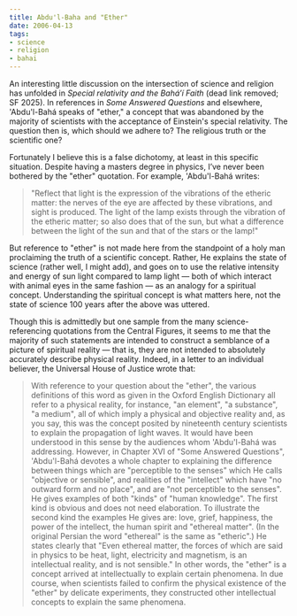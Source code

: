 ```yaml
---
title: Abdu'l-Baha and "Ether"
date: 2006-04-13
tags:
- science
- religion
- bahai
---
```


An interesting little discussion on the intersection of science and religion has
unfolded in _Special relativity and the Bahá’í Faith_ (dead link removed; SF
2025). In references in _Some Answered Questions_ and elsewhere,
'Abdu'l-Bah&aacute; speaks of "ether," a concept that was abandoned by the
majority of scientists with the acceptance of Einstein's special relativity. The
question then is, which should we adhere to? The religious truth or the
scientific one?

Fortunately I believe this is a false dichotomy, at least in this specific
situation. Despite having a masters degree in physics, I’ve never been bothered
by the "ether" quotation. For example, 'Abdu'l-Bah&aacute; writes:

> "Reflect that light is the expression of the vibrations of the etheric matter:
> the nerves of the eye are affected by these vibrations, and sight is produced.
> The light of the lamp exists through the vibration of the etheric matter; so
> also does that of the sun, but what a difference between the light of the sun
> and that of the stars or the lamp!"

<!-- truncate -->

But reference to "ether" is not made here from the standpoint of a holy man
proclaiming the truth of a scientific concept. Rather, He explains the state of
science (rather well, I might add), and goes on to use the relative intensity
and energy of sun light compared to lamp light — both of which interact with
animal eyes in the same fashion — as an analogy for a spiritual concept.
Understanding the spiritual concept is what matters here, not the state of
science 100 years after the above was uttered.

Though this is admittedly but one sample from the many science-referencing
quotations from the Central Figures, it seems to me that the majority of such
statements are intended to construct a semblance of a picture of spiritual
reality — that is, they are not intended to absolutely accurately describe
physical reality. Indeed, in a letter to an individual believer, the Universal
House of Justice wrote that:

> With reference to your question about the "ether", the various definitions of
> this word as given in the Oxford English Dictionary all refer to a physical
> reality, for instance, "an element", "a substance", "a medium", all of which
> imply a physical and objective reality and, as you say, this was the concept
> posited by nineteenth century scientists to explain the propagation of light
> waves. It would have been understood in this sense by the audiences whom
> 'Abdu'l-Bah&aacute; was addressing. However, in Chapter XVI of "Some Answered
> Questions", 'Abdu'l-Bah&aacute; devotes a whole chapter to explaining the
> difference between things which are "perceptible to the senses" which He calls
> "objective or sensible", and realities of the "intellect" which have "no
> outward form and no place", and are "not perceptible to the senses". He gives
> examples of both "kinds" of "human knowledge". The first kind is obvious and
> does not need elaboration. To illustrate the second kind the examples He gives
> are: love, grief, happiness, the power of the intellect, the human spirit and
> "ethereal matter". (In the original Persian the word "ethereal" is the same as
> "etheric".) He states clearly that "Even ethereal matter, the forces of which
> are said in physics to be heat, light, electricity and magnetism, is an
> intellectual reality, and is not sensible." In other words, the "ether" is a
> concept arrived at intellectually to explain certain phenomena. In due course,
> when scientists failed to confirm the physical existence of the "ether" by
> delicate experiments, they constructed other intellectual concepts to explain
> the same phenomena.
